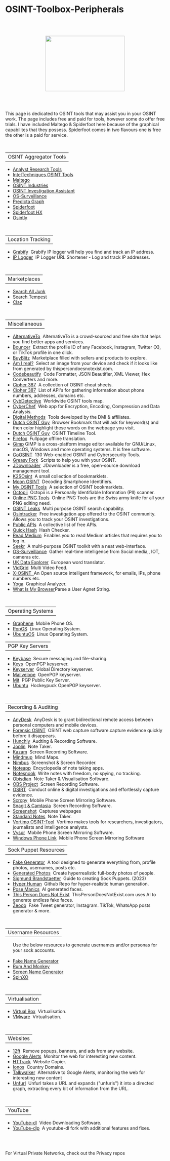 # OSINT-Toolbox-Peripherals
<br></br>
<p align="center">
  <img width="250" height="175" src="https://www.cqcore.uk/wp-content/uploads/2024/06/Screenshot-2024-06-13-122030.png">
</p>
<br></br>
<p>This page is dedicated to OSINT tools that may assist you in your OSINT work. The page includes free and paid for tools, however some do offer free trials. I have included Maltego & Spiderfoot here because of the graphical capabilites that they possess. Spiderfoot comes in two flavours one is free the other is a paid for service.</p>
<br/>
<table>
   <tr>
       <td>OSINT Aggregator Tools </td>
   </tr>
</table> 
<ul>
   <li><a href="https://analystresearchtools.com/">Analyst Research Tools</a></li>
   <li><a href="https://inteltechniques.com/tools/">IntelTechniques OSINT Tools</a></li>
   <li><a href="https://maltego.com/product-features/">Maltego</a></li>
   <li><a href="https://www.osint.industries/">OSINT.Industries</a></li>
   <li><a href="https://lambda.black/osint.html">OSINT Investigation Assistant</a></li>
   <li><a href="https://www.os-surveillance.io/">OS-Surveillance</a></li>
   <li><a href="https://beta.predictagraph.com/">Predicta Graph</a></li>
   <li><a href="https://github.com/smicallef/spiderfoot">Spiderfoot</a></li>
   <li><a href="https://login.hx.spiderfoot.net/signin?">Spiderfoot HX</a></li>
   <li><a href="https://osint.ly/">Osintly</a></li>
</ul>
<table>
   <tr>
       <td>Location Tracking</td>
   </tr>
</table>
<ul>
   <li><a href="https://grabify.link/">Grabify</a>&nbsp;&nbsp;Grabify IP logger will help you find and track an IP address.</li>
   <li><a href="https://iplogger.org/">IP Logger</a>&nbsp;&nbsp;IP Logger URL Shortener - Log and track IP addresses.</li>
</ul>
<table>
   <tr>
       <td>Marketplaces</td>
   </tr>
</table>
<ul>
   <li><a href="http://searchalljunk.com/">Search All Junk</a></li>
   <li><a href="https://www.searchtempest.com/">Search Tempest</a></li>
   <li><a href="https://claz.org/">Claz</a></li>
</ul>
<table>
    <tr>
        <td>Miscellaneous</td>
    </tr>
</table>
<ul>
     <li><a href="https://alternativeto.net/">AlternativeTo</a>&nbsp;&nbsp;AlternativeTo is a crowd-sourced and free site that helps you find better apps and services.</li>
     <li><a href="https://github.com/The-OSINT-Newsletter/bouncer">Bouncer</a>&nbsp;&nbsp;Extract the profile ID of any Facebook, Instagram, Twitter (X), or TikTok profile in one click.</li>
     <li><a href="https://www.cqcore.uk/wp-content/uploads/2024/06/cropped-iStock-1470800989.jpg">BuyBlitz</a>&nbsp;&nbsp;Marketplace filled with sellers and products to explore.</li>
     <li><a href="https://seintpl.github.io/AmIReal/">Am I real?</a>&nbsp;&nbsp;Select an image from your device and check if it looks like from generated by thispersondoesnotexist.com.</li>
     <li><a href="https://codebeautify.org/">Codebeautify</a>&nbsp;&nbsp;Code Formatter, JSON Beautifier, XML Viewer, Hex Converters and more.</li>
     <li><a href="https://github.com/cipher387/cheatsheets">Cipher 387</a>&nbsp;&nbsp;A collection of OSINT cheat sheets.</li>
     <li><a href="https://github.com/cipher387/API-s-for-OSINT">Cipher 387</a>&nbsp;&nbsp;List of API's for gathering information about phone numbers, addresses, domains etc.</li>
     <li><a href="https://cybdetective.com/osintmap/">CybDetective</a>&nbsp;&nbsp;Worldwide OSINT tools map.</li>
     <li><A href="https://gchq.github.io/CyberChef/>CyberChef,">CyberChef</a>&nbsp;&nbsp;Web app for Encryption, Encoding, Compression and Data Analysis.</li>
     <li><a href="https://wiki.digitalmethods.net/Dmi/ToolDatabase">Digital Methods</a>&nbsp;&nbsp;Tools developed by the DMI & affiliates.</li>
     <li><a href="https://github.com/Dutchosintguy/keywords-highlight-bookmark/">Dutch OSINT Guy</a>&nbsp;&nbsp;Browser Bookmark that will ask for keyword(s) and then color highlight these words on the webpage you visit.</li>
     <li><a href="https://github.com/Dutchosintguy/OSINT-timeline">Dutch OSINT Guy</a>&nbsp;&nbsp;OSINT Timeline Tool.</li>
     <li><a href="https://support.mozilla.org/en-US/kb/website-translation">Firefox</a>&nbsp;&nbsp;Fullpage offline translation.</li>
     <li><a href="https://www.gimp.org/">Gimp</a>&nbsp;GIMP is a cross-platform image editor available for GNU/Linux, macOS, Windows and more operating systems. It is free software.</li>
     <li><a href="https://goosint.com/">GoOSINT</a>&nbsp;&nbsp;130 Web-enabled OSINT and Cybersecurity Tools.</li>
     <li><a href="https://greasyfork.org/en/scripts">Greasy Fork</a>&nbsp;&nbsp;Scripts to help you with your OSINT.</li>
     <li><a href="https://jdownloader.org/home/index">JDownloader</a>&nbsp;&nbsp;JDownloader is a free, open-source download management tool.</li>
     <li><a href="https://github.com/K2SOsint/Bookmarklets">K2SOsint</a>&nbsp;&nbsp;A small collection of bookmarklets.</li>
     <li><a href="https://start.me/p/0PYlQd/decoding-smartphone-identifiers">Moon OSINT</a>&nbsp;&nbsp;Decoding Smartphone Identifiers.</li>
     <li><a href="https://tools.myosint.training/">My OSINT Tools</a>&nbsp;&nbsp;A selection of OSINT bookmarklets.</li>
     <li><a href="https://github.com/redhuntlabs/Octopii">Octopii</a>&nbsp;&nbsp;Octopii is a Personally Identifiable Information (PII) scanner.</li>
     <li><a href="https://onlinepngtools.com/#tools">Online PNG Tools</a>&nbsp;&nbsp;Online PNG Tools are the Swiss army knife for all your PNG editing need.</li>
     <li><a href="https://osintleak.com/">OSINT Leaks</a>&nbsp;&nbsp;Multi purpose OSINT search capability.</li>
     <li><a href="https://www.osintracker.com/">Osintracker</a>&nbsp;&nbsp;Free investigation app offered to the OSINT community. Allows you to track your OSINT investigations.</li>
     <li><a href="https://github.com/toddmotto/public-apis">Public APIs</a>&nbsp;&nbsp;A collective list of free APIs.</li>
     <li><a href="https://quickhash-gui.org/">Quick Hash</a>&nbsp;&nbsp;Hash Checker.</li>
     <li><a href="https://readmedium.com/">Read Medium</a>&nbsp;&nbsp;Enables you to read Medium articles that requires you to log in.</li>
     <li><a href="https://github.com/seekr-osint/seekr">Seekr</a>&nbsp;&nbsp;A multi-purpose OSINT toolkit with a neat web-interface.</li>
     <li><a href="https://www.os-surveillance.io/">OS-Surveillance</a>&nbsp;&nbsp;Gather real-time intelligence from Social media,, IOT, cameras etc.</li>
     <li><a href="https://ukdataexplorer.com/european-translator/">UK Data Explorer</a>&nbsp;&nbsp;European word translator.</li>
     <li><a href="https://vidgrid.tk.gg/">VidGrid</a>&nbsp;&nbsp;Multi Video Feed.</li>
     <li><a href="https://github.com/TermuxHackz/X-osint">X-OSINT&nbsp;&nbsp;</a>An Open source intelligent framework, for emails, IPs, phone numbers etc.</li>
     <li><a href="https://github.com/WebBreacher/obsidian-osint-templates">Yoga<a>&nbsp;&nbsp;Graphical Analyzer.</li>
     <li><a href="https://explore.whatismybrowser.com/useragents/parse/">What Is My Browser</a>Parse a User Agnet String.</li>
</ul>
<table>
    <tr>
        <td>Operating Systems</td>
    </tr>
</table> 
<ul>
     <li><a href="https://grapheneos.org/">Graphene</a>&nbsp;&nbsp;Mobile Phone OS.</li>
     <li><a href="https://pop.system76.com/">PopOS</a>&nbsp;&nbsp;Linux Operating System.</li>
     <li><a href="https://ubuntu.com/download/desktop">UbuntuOS</a>&nbsp;&nbsp;Linux Operating System.</li>
</ul>
<table>
    <tr>
        <td>PGP Key Servers</td>
    </tr>
</table>  
<ul>
    <li><a href="https://keybase.io/">Keybase</a>&nbsp;&nbsp;Secure messaging and file-sharing.</li>
    <li><a href="https://keys.openpgp.org/">Keys</a>&nbsp;&nbsp;OpenPGP keyserver.</li>
    <li><a href="https://keyserver.pgp.com/vkd/GetWelcomeScreen.event">Keyserver</a>&nbsp;&nbsp;Global Directory keyserver.</li>
    <li><a href="https://keys.mailvelope.com/manage.html">Mailvelope</a>&nbsp;&nbsp;OpenPGP keyserver.</li>
    <li><a href="https://pgp.mit.edu/">Mit</a>&nbsp;&nbsp;PGP Public Key Server.</li>
    <li><a href="https://keyserver.ubuntu.com/">Ubuntu</a>&nbsp;&nbsp;Hockeypuck OpenPGP keyserver.</li>
</ul>  
<table>
    <tr>
        <td>Recording & Auditing</td>
    </tr> 
</table> 
<ul>
     <li><a href="https://anydesk.com/en">AnyDesk</a>&nbsp;&nbsp;AnyDesk is to grant bidirectional remote access between personal computers and mobile devices.</li>
     <li><a href="https://www.forensicosint.com/">Forensic OSINT</a>&nbsp;&nbsp;OSINT web capture software.capture evidence quickly before it disappears.</li>
     <li><a href="https://hunch.ly/">Hunchly</a>&nbsp;&nbsp;Audting & Recording Software.</li>
     <li><a href="https://joplinapp.org/">Joplin</a>&nbsp;&nbsp;Note Taker.</li>
     <li><a href="https://github.com/henrywoo/kazam">Kazam</a>&nbsp;&nbsp;Screen Recording Software.</li>
     <li><a href="https://mindmup.com/">Mindmup</a>&nbsp;&nbsp;Mind Maps.</li>
     <li><a href="https://chrome.google.com/webstore/detail/nimbus-screenshot-screen/bpconcjcammlapcogcnnelfmaeghhagj?hl=en">Nimbus</a>&nbsp;&nbsp;Screenshot & Screen Recorder.</li>
     <li><a href="https://noteapps.info/">Noteapp</a>&nbsp;&nbsp;Encyclopedia of note taking apps.</li>
     <li><a href="https://notesnook.com/">Notesnook</a>&nbsp;&nbsp;Write notes with freedom, no spying, no tracking.</li>
     <li><a href="https://github.com/WebBreacher/obsidian-osint-templates">Obisdian</a>&nbsp;&nbsp;Note Taker & Visualisation Software.</li>
     <li><a href="https://obsproject.com/">OBS Project</a>&nbsp;&nbsp;Screen Recording Software.</li>
     <li><a href="https://osirtbrowser.com/">OSIRT</a>&nbsp;&nbsp;Conduct online & digital investigations and effortlessly capture evidence.</li>
     <li><a href="https://github.com/Genymobile/scrcpy">Scrcpy</a>&nbsp;&nbsp;Mobile Phone Screen Mirroring Software.</li>
     <li><a href="https://techsmith.com/">Snagit & Camtasia</a>&nbsp;&nbsp;Screen Recording Software.</li>
     <li><a href="https://chrome.google.com/webstore/detail/take-webpage-screenshots/mcbpblocgmgfnpjjppndjkmgjaogfceg?hl=en">Screenshot</a>&nbsp;&nbsp;Captures webpages</li>
     <li><a href="https://standardnotes.com/">Standard Notes</a>&nbsp;&nbsp;Note Taker.</li>
     <li><a href="https://www.vortimo.com/">Vortimo OSINT-Tool</a>&nbsp;&nbsp;Vortimo makes tools for researchers, investigators, journalists and intelligence analysts.</li>
     <li><a href="https://www.vysor.io/">Vysor</a>&nbsp;&nbsp;Mobile Phone Screen Mirroring Software.</li>
     <li><a href="https://www.zdnet.com/article/how-to-link-your-android-phone-to-your-windows-11-pc/">Windows Phone Link</a>&nbsp;&nbsp;Mobile Phone Screen Mirroring Software</li>
</ul>
<table>
   <tr>
       <td>Sock Puppet Resources</td>
   </tr>
</table>
<ul> 
    <li><a href="https://fakedetail.com/">Fake Generator</a>&nbsp;&nbsp;A tool designed to generate everything from, profile photos, usernames, posts etc.</li>
    <li><a href="https://generated.photos/human-generator">Generated Photos</a>&nbsp;&nbsp;Create hyperrealistic full-body photos of people.</li>
    <li><a href="https://osintph.medium.com/the-ultimate-guide-to-sockpuppets-in-osint-how-to-create-and-utilize-them-effectively-d088c2ed6e36">Sigmund Brandstaetter</a>&nbsp;&nbsp;Guide to creating Sock Puppets. (2023)</li>
  <li><a href="https://github.com/snap-research/HyperHuman">Hyper Human</a>&nbsp;&nbsp;Github Repo for hyper-realistic human generation.</li>
  <li><a href="https://www.posemaniacs.com/faces">Pose Manics</a>&nbsp;&nbsp;AI generated faces.</li>
  <li><a href="https://www.thispersondoesnotexist.com/">This Person Does Not Exist</a>&nbsp;&nbsp;ThisPersonDoesNotExist.com uses AI to generate endless fake faces.</li>
  <li><a href="https://zeoob.com/">Zeoob</a>&nbsp;&nbsp;Fake Tweet generator, Instagram. TikTok, WhatsApp posts generator & more.</li>
</ul>    
<table>
   <tr>
     <td>Username Resources</td>
  </tr>
</table>
<ul> 
    Use the below resources to generate usernames and/or personas for your sock accounts.
  <br/>
    <li><a href="https://www.fakenamegenerator.com/">Fake Name Generator</a></li>
    <li><a href="https://rumandmonkey.com/widgets/toys/namegen">Rum And Monkey</a></li>
    <li><a href="https://www.namegenerator.biz/screen-name-generator.php">Screen Name Generator</a></li>
    <li><a href="https://www.spinxo.com/">SpinXO</a></li>
</ul>
<table>
     <tr>
        <td>Virtualisation</td>
     </tr>
</table>
<ul>
     <li><a href="https://virtualbox.org/wiki/Downloads">Virtual Box</a>&nbsp;&nbsp;Virtualisation.</li>
     <li><a href="https://vmware.com/">VMware</a>&nbsp;&nbsp;Virtualisation.</li>
</ul>
<table>
    <tr>
       <td>Websites</td>
    </tr>
</table>
<ul>
    <li><a href="https://12ft.io/">12ft</a>&nbsp;&nbsp;Remove popups, banners, and ads from any website.</li>
    <li><a href="https://www.google.com/alerts">Google Alerts</a>&nbsp;&nbsp;Monitor the web for interesting new content.</li>
    <li><a href="https://httrack.com/">HTTrack</a>&nbsp;&nbsp;Website Copier.</li>
    <li><a href="https://www.ionos.com/digitalguide/domains/domain-extensions/cctlds-a-list-of-every-country-domain/">Ionos</a>&nbsp;&nbsp;Country Domains.</li>
    <li><a href="https://www.talkwalker.com/alerts">Talkwalker</a>&nbsp;&nbsp;Alternative to Google Alerts, monitoring the web for interesting new content</li>
    <li><a href="https://dfir.blog/unfurl">Unfurl</a>&nbsp;&nbsp;Unfurl takes a URL and expands ("unfurls") it into a directed graph, extracting every bit of information from the URL.</li>
</ul>
<table>
  <tr>
     <td>YouTube</td>
  </tr>
 </table>
<ul>
   <li><a href="https://ytdl-org.github.io/youtube-dl/">YouTube-dl</a>&nbsp;&nbsp;Video Downloading Software.</li>
   <li><a href="https://github.com/yt-dlp/yt-dlp">YouTube-dlp</a>&nbsp;&nbsp;A youtube-dl fork with additional features and fixes.</li>
</ul>
<br></br>
<p>For Virtual Private Networks, check out the Privacy repos</p>

